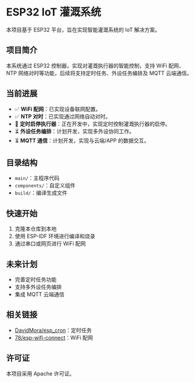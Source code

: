 # ESP32 IoT 灌溉系统

本项目基于 ESP32 平台，旨在实现智能灌溉系统的 IoT 解决方案。

## 项目简介

本系统通过 ESP32 控制器，实现对灌溉执行器的智能控制，支持 WiFi 配网、NTP 网络对时等功能，后续将支持定时任务、外设任务编排及 MQTT 云端通信。

## 当前进展

- ✅ **WiFi 配网**：已实现设备联网配置。
- ✅ **NTP 对时**：已实现通过网络自动对时。
- 🔨 **定时启停执行器**：正在开发中，实现定时控制灌溉执行器的启停。
- ⏳ **外设任务编排**：计划开发，实现多外设协同工作。
- ⏳ **MQTT 通信**：计划开发，实现与云端/APP 的数据交互。

## 目录结构

- `main/`：主程序代码
- `components/`：自定义组件
- `build/`：编译生成文件

## 快速开始

1. 克隆本仓库到本地
2. 使用 ESP-IDF 环境进行编译和烧录
3. 通过串口或网页进行 WiFi 配网

## 未来计划

- 完善定时任务功能
- 支持多外设任务编排
- 集成 MQTT 云端通信

## 相关链接

- [DavidMora/esp_cron](https://github.com/DavidMora/esp_cron)：定时任务
- [78/esp-wifi-connect](https://github.com/78/esp-wifi-connect)：WiFi 配网

## 许可证

本项目采用 Apache 许可证。
